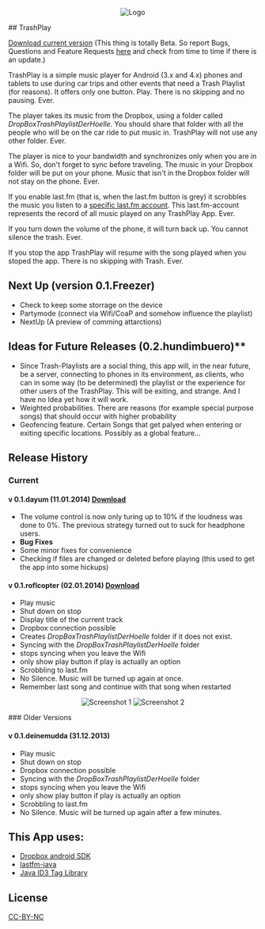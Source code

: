 <p align="center">
<img src="https://raw.github.com/TVLuke/TrashPlay/master/res/drawable-hdpi/ic_launcher.png" alt="Logo"/>
</p>
## TrashPlay

[Download current version](https://www.dropbox.com/s/g0jf9bbckhkohtk/TrasPlay_0.1.roflcopter.apk)
(This thing is totally Beta. So report Bugs, Questions and Feature Requests [here](https://github.com/TVLuke/TrashPlay/issues) and check from time to time if there is an update.)

TrashPlay is a simple music player for Android (3.x and 4.x) phones and tablets to use during car trips and other events that need a Trash Playlist (for reasons). It offers only one button. Play. There is no skipping and no pausing. Ever.

The player takes its music from the Dropbox, using a folder called _DropBoxTrashPlaylistDerHoelle_. You should share that folder with all the people who will be on the car ride to put music in. TrashPlay will not use any other folder. Ever.

The player is nice to your bandwidth and synchronizes only when you are in a Wifi. So, don't forget to sync before traveling. The music in your Dropbox folder will be put on your phone. Music that isn't in the Dropbox folder will not stay on the phone. Ever.

If you enable last.fm (that is, when the last.fm button is grey) it scrobbles the music you listen to a [specific last.fm account](http://www.lastfm.de/user/TrashPlayList). This last.fm-account represents the record of all music played on any TrashPlay App. Ever.

If you turn down the volume of the phone, it will turn back up. You cannot silence the trash. Ever.

If you stop the app TrashPlay will resume with the song played when you stoped the app. There is no skipping with Trash. Ever.

## Next Up (version 0.1.Freezer)
* Check to keep some storrage on the device
* Partymode (connect via Wifi/CoaP and somehow influence the playlist)
* NextUp (A preview of comming attarctions)
## Ideas for Future Releases (0.2.hundimbuero)**

* Since Trash-Playlists are a social thing, this app will, in the near future, be a server, connecting to phones in its environment, as clients, who can in some way (to be determined) the playlist or the experience for other users of the TrashPlay. This will be exiting, and strange. And I have no Idea yet how it will work. 
* Weighted probabilities. There are reasons (for example special purpose songs) that should occur with higher probability
* Geofencing feature. Certain Songs that get palyed when entering or exiting specific locations. Possibly as a global feature...

## Release History

### Current
#### v 0.1.dayum (11.01.2014) [Download]()
* The volume control is now only turing up to 10% if the loudness was done to 0%. The previous strategy turned out to suck for headphone users.
* **Bug Fixes**
* Some minor fixes for convenience
* Checking if files are changed or deleted before playing (this used to get the app into some hickups)
#### v 0.1.roflcopter (02.01.2014) [Download](https://www.dropbox.com/s/g0jf9bbckhkohtk/TrasPlay_0.1.roflcopter.apk)
* Play music
* Shut down on stop
* Display title of the current track
* Dropbox connection possible
* Creates _DropBoxTrashPlaylistDerHoelle_ folder if it does not exist.
* Syncing with the _DropBoxTrashPlaylistDerHoelle_ folder
* stops syncing when you leave the Wifi
* only show play button if play is actually an option
* Scrobbling to last.fm
* No Silence. Music will be turned up again at once.
* Remember last song and continue with that song when restarted
<p align="center">
<img src="https://raw.github.com/TVLuke/TrashPlay/master/screenshots/device-2014-01-02-191841.png" alt="Screenshot 1"/>
<img src="https://raw.github.com/TVLuke/TrashPlay/master/screenshots/device-2014-01-02-191103.png" alt="Screenshot 2"/>

</p>
### Older Versions

#### v 0.1.deinemudda (31.12.2013)
* Play music
* Shut down on stop
* Dropbox connection possible
* Syncing with the _DropBoxTrashPlaylistDerHoelle_ folder
* stops syncing when you leave the Wifi
* only show play button if play is actually an option
* Scrobbling to last.fm
* No Silence. Music will be turned up again after a few minutes.

## This App uses:
* [Dropbox android SDK](https://www.dropbox.com/developers/core/sdks/android)
* [lastfm-java](https://code.google.com/p/lastfm-java/)
* [Java ID3 Tag Library](http://javamusictag.sourceforge.net/)

## License
[CC-BY-NC](http://creativecommons.org/licenses/by-nc/4.0/)
